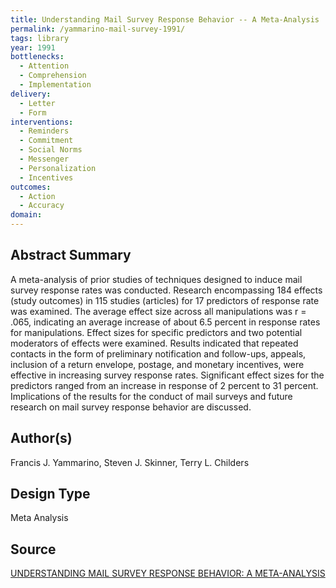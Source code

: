```yaml
---
title: Understanding Mail Survey Response Behavior -- A Meta-Analysis
permalink: /yammarino-mail-survey-1991/
tags: library 
year: 1991
bottlenecks: 
  - Attention 
  - Comprehension  
  - Implementation
delivery:
  - Letter 
  - Form 
interventions:  
  - Reminders 
  - Commitment 
  - Social Norms 
  - Messenger 
  - Personalization 
  - Incentives
outcomes: 
  - Action 
  - Accuracy 
domain: 
---
```

## Abstract Summary

A meta-analysis of prior studies of techniques designed
to induce mail survey response rates was conducted. Research
encompassing 184 effects (study outcomes) in 115 studies
(articles) for 17 predictors of response rate was examined. The
average effect size across all manipulations was r = .065, indicating
an average increase of about 6.5 percent in response rates
for manipulations. Effect sizes for specific predictors and two
potential moderators of effects were examined. Results indicated
that repeated contacts in the form of preliminary notification and
follow-ups, appeals, inclusion of a return envelope, postage, and
monetary incentives, were effective in increasing survey response
rates. Significant effect sizes for the predictors ranged
from an increase in response of 2 percent to 31 percent. Implications
of the results for the conduct of mail surveys and future
research on mail survey response behavior are discussed.

## Author(s)

Francis J. Yammarino, Steven J. Skinner, Terry L. Childers

## Design Type

Meta Analysis

## Source

<a href="https://pdfs.semanticscholar.org/9df3/03035f0beef8f0b8fdbc701cc26b9f784506.pdf">UNDERSTANDING MAIL SURVEY RESPONSE BEHAVIOR: A META-ANALYSIS</a>
